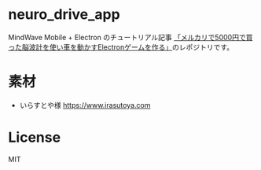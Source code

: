 # neuro_drive_app

MindWave Mobile + Electron のチュートリアル記事
[「メルカリで5000円で買った脳波計を使い車を動かすElectronゲームを作る」](https://qiita.com/aki202/items/2d7d386cc7656a7b97bd)のレポジトリです。

# 素材

- いらすとや様 https://www.irasutoya.com

# License

MIT
